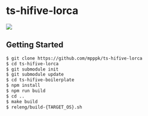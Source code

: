 # ts-hifive-lorca

![](https://i.gyazo.com/2a12593b3a13a8402c1a8660d1dec11d.gif)

## Getting Started

```bash
$ git clone https://github.com/mpppk/ts-hifive-lorca
$ cd ts-hifive-lorca
$ git submodule init
$ git submodule update
$ cd ts-hifive-boilerplate
$ npm install
$ npm run build
$ cd ..
$ make build
$ releng/build-{TARGET_OS}.sh
```

